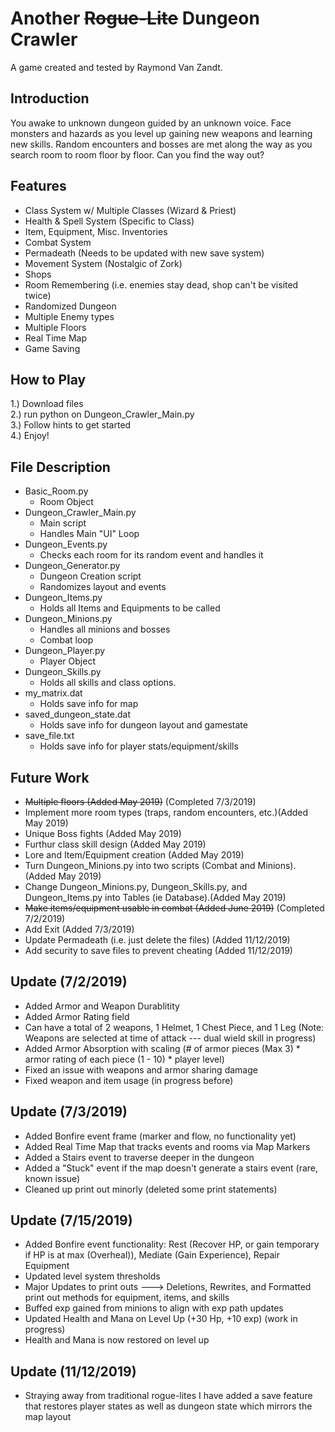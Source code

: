 # Another <s>Rogue-Lite</s> Dungeon Crawler
A game created and tested by Raymond Van Zandt.

## Introduction
You awake to unknown dungeon guided by an unknown voice. Face monsters and hazards as you level up gaining new weapons and learning new skills. Random encounters and bosses are met along the way as you search room to room floor by floor. Can you find the way out?

## Features
- Class System w/ Multiple Classes (Wizard & Priest)
- Health & Spell System (Specific to Class)
- Item, Equipment, Misc. Inventories
- Combat System
- Permadeath (Needs to be updated with new save system)
- Movement System (Nostalgic of Zork)
- Shops
- Room Remembering (i.e. enemies stay dead, shop can't be visited twice)
- Randomized Dungeon
- Multiple Enemy types
- Multiple Floors
- Real Time Map
- Game Saving

## How to Play
1.) Download files  
2.) run python on Dungeon_Crawler_Main.py  
3.) Follow hints to get started  
4.) Enjoy!  

## File Description
- Basic_Room.py
   * Room Object
- Dungeon_Crawler_Main.py 
   * Main script 
   * Handles Main "UI" Loop
- Dungeon_Events.py 
   * Checks each room for its random event and handles it
- Dungeon_Generator.py
   * Dungeon Creation script 
   * Randomizes layout and events
- Dungeon_Items.py 
   * Holds all Items and Equipments to be called
- Dungeon_Minions.py 
   * Handles all minions and bosses
   * Combat loop
- Dungeon_Player.py 
   * Player Object
- Dungeon_Skills.py 
   * Holds all skills and class options.
- my_matrix.dat
   * Holds save info for map
- saved_dungeon_state.dat
   * Holds save info for dungeon layout and gamestate
- save_file.txt
   * Holds save info for player stats/equipment/skills

## Future Work
- <s>Multiple floors           (Added May 2019)</s> (Completed 7/3/2019)
- Implement more room types (traps, random encounters, etc.)(Added May 2019)  
- Unique Boss fights                (Added May 2019)  
- Furthur class skill design        (Added May 2019)  
- Lore and Item/Equipment creation  (Added May 2019)  
- Turn Dungeon_Minions.py into two scripts (Combat and Minions). (Added May 2019)  
- Change Dungeon_Minions.py, Dungeon_Skills.py, and Dungeon_Items.py into Tables (ie Database).(Added May 2019) 
- <s>Make items/equipment usable in combat           (Added June 2019)</s> (Completed 7/2/2019)
- Add Exit (Added 7/3/2019)
- Update Permadeath (i.e. just delete the files) (Added 11/12/2019)
- Add security to save files to prevent cheating (Added 11/12/2019)

## Update (7/2/2019)
- Added Armor and Weapon Durablitity
- Added Armor Rating field
- Can have a total of 2 weapons, 1 Helmet, 1 Chest Piece, and 1 Leg (Note: Weapons are selected at time of attack --- dual wield skill in progress)
- Added Armor Absorption with scaling (# of armor pieces (Max 3) * armor rating of each piece (1 - 10) * player level)
- Fixed an issue with weapons and armor sharing damage
- Fixed weapon and item usage (in progress before)

## Update (7/3/2019)
- Added Bonfire event frame (marker and flow, no functionality yet)
- Added Real Time Map that tracks events and rooms via Map Markers
- Added a Stairs event to traverse deeper in the dungeon
- Added a "Stuck" event if the map doesn't generate a stairs event (rare, known issue)
- Cleaned up print out minorly (deleted some print statements)

## Update (7/15/2019)
- Added Bonfire event functionality: Rest (Recover HP, or gain temporary if HP is at max (Overheal)), Mediate (Gain Experience), Repair Equipment
- Updated level system thresholds
- Major Updates to print outs ---> Deletions, Rewrites, and Formatted print out methods for equipment, items, and skills
- Buffed exp gained from minions to align with exp path updates
- Updated Health and Mana on Level Up (+30 Hp, +10 exp) (work in progress)
- Health and Mana is now restored on level up

## Update (11/12/2019)
- Straying away from traditional rogue-lites I have added a save feature that restores player states as well as dungeon state which mirrors the map layout
